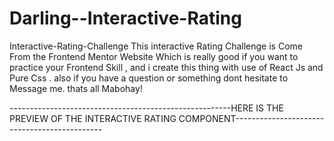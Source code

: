 # Darling--Interactive-Rating
Interactive-Rating-Challenge
This interactive Rating Challenge is Come From the Frontend Mentor Website
Which is really good if you want to practice your Frontend Skill , and i create
this thing with use of React Js and Pure Css . also if you have a question or something
dont hesitate to Message me. thats all Mabohay!

-------------------------------------------------------HERE IS THE PREVIEW OF THE INTERACTIVE RATING COMPONENT---------------------------------------------
